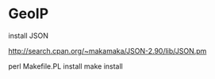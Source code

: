 # GeoIP
install JSON 

http://search.cpan.org/~makamaka/JSON-2.90/lib/JSON.pm

perl Makefile.PL install
make install
